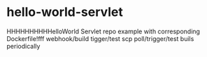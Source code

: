 # hello-world-servlet
HHHHHHHHHHelloWorld Servlet repo example with corresponding Dockerfile!fff
webhook/build tigger/test
scp poll/trigger/test
buils periodically
